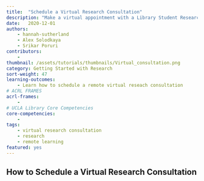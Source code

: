 ```yaml
---
title:  "Schedule a Virtual Research Consultation"
description: "Make a virtual appointment with a Library Student Research Assistant!"
date:   2020-12-01
authors: 
    - hannah-sutherland
    - Alex Solodkaya
    - Srikar Poruri
contributors:
    - 
thumbnail: /assets/tutorials/thumbnails/Virtual_consultation.png
category: Getting Started with Research
sort-weight: 47
learning-outcomes:
    - Learn how to schedule a remote virtual reseach consultation 
# ACRL FRAMES
acrl-frames:
    -
# UCLA Library Core Competencies
core-competencies:
    - 
tags:
    - virtual research consultation 
    - research
    - remote learning
featured: yes
---
```

<h2>How to Schedule a Virtual Research Consultation</h2>
<!-- <p >This peer-to-peer service can help you find online textbooks, articles, and primary sources, as well as break down assignment prompts, narrow the focus of your research, and identify research gaps. Video or web cameras are not required to receive help. Check out the video below to learn how to book and what to expect at your appointment. This is a good option for you if: you have general questions and would like to receive assistance from a fellow student. </p>

<div class="embed-responsive embed-responsive-16by9">
  <iframe width="560" height="315" src="https://www.youtube.com/embed/6OAYH2md1rs" frameborder="0" allow="accelerometer; autoplay; clipboard-write; encrypted-media; gyroscope; picture-in-picture" allowfullscreen></iframe>
</div>
